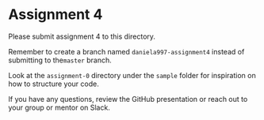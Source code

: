 # Assignment 4

Please submit assignment 4 to this directory.

Remember to create a branch named `daniela997-assignment4` instead of submitting to
the`master` branch.

Look at the `assignment-0` directory under the `sample` folder for inspiration
on how to structure your code.

If you have any questions, review the GitHub presentation or reach out to your
group or mentor on Slack.
